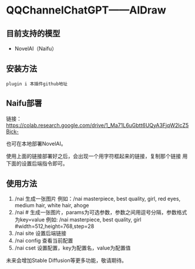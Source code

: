 # QQChannelChatGPT——AIDraw

## 目前支持的模型

- NovelAI（Naifu）

## 安装方法
 
`plugin i 本插件github地址`

## Naifu部署

链接：https://colab.research.google.com/drive/1_Ma71L6uGbtt6UQyA3FjqW2lcZ5Bjck-

也可在本地部署NovelAI。

使用上面的链接部署好之后，会出现一个用字符框起来的链接，复制那个链接
用下面的设置后端指令即可。


## 使用方法

1. /nai <prompt> 生成一张图片
例如：/nai masterpiece, best quality, girl, red eyes, medium hair, white hair, ahoge
2. /nai <prompt> #<params> 生成一张图片，params为可选参数，参数之间用逗号分隔，参数格式为key=value
例如: /nai masterpiece, best quality, girl #width=512,height=768,step=28
3. /nai site <url> 设置后端链接
4. /nai config 查看当前配置
5. /nai cset <key> <value> 设置配置，key为配置名，value为配置值

未来会增加Stable Diffusion等更多功能，敬请期待。
